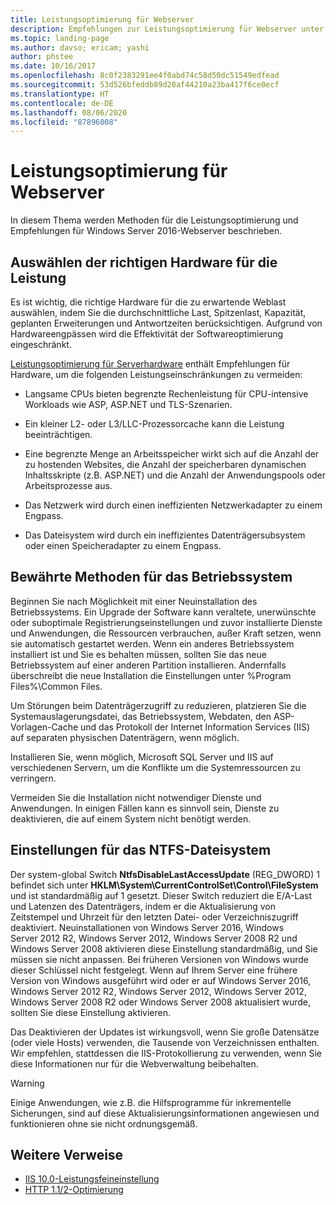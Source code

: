 ```yaml
---
title: Leistungsoptimierung für Webserver
description: Empfehlungen zur Leistungsoptimierung für Webserver unter Windows Server 16
ms.topic: landing-page
ms.author: davso; ericam; yashi
author: phstee
ms.date: 10/16/2017
ms.openlocfilehash: 8c0f2383291ee4f0abd74c58d50dc51549edfead
ms.sourcegitcommit: 53d526bfeddb89d28af44210a23ba417f6ce0ecf
ms.translationtype: HT
ms.contentlocale: de-DE
ms.lasthandoff: 08/06/2020
ms.locfileid: "87896008"
---
```

# <a name="performance-tuning-web-servers"></a>Leistungsoptimierung für Webserver


In diesem Thema werden Methoden für die Leistungsoptimierung und Empfehlungen für Windows Server 2016-Webserver beschrieben.


## <a name="selecting-the-proper-hardware-for-performance"></a>Auswählen der richtigen Hardware für die Leistung


Es ist wichtig, die richtige Hardware für die zu erwartende Weblast auswählen, indem Sie die durchschnittliche Last, Spitzenlast, Kapazität, geplanten Erweiterungen und Antwortzeiten berücksichtigen. Aufgrund von Hardwareengpässen wird die Effektivität der Softwareoptimierung eingeschränkt.

[Leistungsoptimierung für Serverhardware](../../hardware/index.md) enthält Empfehlungen für Hardware, um die folgenden Leistungseinschränkungen zu vermeiden:

-   Langsame CPUs bieten begrenzte Rechenleistung für CPU-intensive Workloads wie ASP, ASP.NET und TLS-Szenarien.

-   Ein kleiner L2- oder L3/LLC-Prozessorcache kann die Leistung beeinträchtigen.

-   Eine begrenzte Menge an Arbeitsspeicher wirkt sich auf die Anzahl der zu hostenden Websites, die Anzahl der speicherbaren dynamischen Inhaltsskripte (z.B. ASP.NET) und die Anzahl der Anwendungspools oder Arbeitsprozesse aus.

-   Das Netzwerk wird durch einen ineffizienten Netzwerkadapter zu einem Engpass.

-   Das Dateisystem wird durch ein ineffizientes Datenträgersubsystem oder einen Speicheradapter zu einem Engpass.

## <a name="operating-system-best-practices"></a>Bewährte Methoden für das Betriebssystem


Beginnen Sie nach Möglichkeit mit einer Neuinstallation des Betriebssystems. Ein Upgrade der Software kann veraltete, unerwünschte oder suboptimale Registrierungseinstellungen und zuvor installierte Dienste und Anwendungen, die Ressourcen verbrauchen, außer Kraft setzen, wenn sie automatisch gestartet werden. Wenn ein anderes Betriebssystem installiert ist und Sie es behalten müssen, sollten Sie das neue Betriebssystem auf einer anderen Partition installieren. Andernfalls überschreibt die neue Installation die Einstellungen unter %Program Files%\\Common Files.

Um Störungen beim Datenträgerzugriff zu reduzieren, platzieren Sie die Systemauslagerungsdatei, das Betriebssystem, Webdaten, den ASP-Vorlagen-Cache und das Protokoll der Internet Information Services (IIS) auf separaten physischen Datenträgern, wenn möglich.

Installieren Sie, wenn möglich, Microsoft SQL Server und IIS auf verschiedenen Servern, um die Konflikte um die Systemressourcen zu verringern.

Vermeiden Sie die Installation nicht notwendiger Dienste und Anwendungen. In einigen Fällen kann es sinnvoll sein, Dienste zu deaktivieren, die auf einem System nicht benötigt werden.

## <a name="ntfs-file-system-settings"></a>Einstellungen für das NTFS-Dateisystem

Der system-global Switch **NtfsDisableLastAccessUpdate** (REG\_DWORD) 1 befindet sich unter **HKLM\\System\\CurrentControlSet\\Control\\FileSystem** und ist standardmäßig auf 1 gesetzt. Dieser Switch reduziert die E/A-Last und Latenzen des Datenträgers, indem er die Aktualisierung von Zeitstempel und Uhrzeit für den letzten Datei- oder Verzeichniszugriff deaktiviert. Neuinstallationen von Windows Server 2016, Windows Server 2012 R2, Windows Server 2012, Windows Server 2008 R2 und Windows Server 2008 aktivieren diese Einstellung standardmäßig, und Sie müssen sie nicht anpassen. Bei früheren Versionen von Windows wurde dieser Schlüssel nicht festgelegt. Wenn auf Ihrem Server eine frühere Version von Windows ausgeführt wird oder er auf Windows Server 2016, Windows Server 2012 R2, Windows Server 2012, Windows Server 2012, Windows Server 2008 R2 oder Windows Server 2008 aktualisiert wurde, sollten Sie diese Einstellung aktivieren.

Das Deaktivieren der Updates ist wirkungsvoll, wenn Sie große Datensätze (oder viele Hosts) verwenden, die Tausende von Verzeichnissen enthalten. Wir empfehlen, stattdessen die IIS-Protokollierung zu verwenden, wenn Sie diese Informationen nur für die Webverwaltung beibehalten.

>[!Warning]
> Einige Anwendungen, wie z.B. die Hilfsprogramme für inkrementelle Sicherungen, sind auf diese Aktualisierungsinformationen angewiesen und funktionieren ohne sie nicht ordnungsgemäß.

## <a name="additional-references"></a>Weitere Verweise
- [IIS 10.0-Leistungsfeineinstellung](tuning-iis-10.md)
- [HTTP 1.1/2-Optimierung](http-performance.md)



